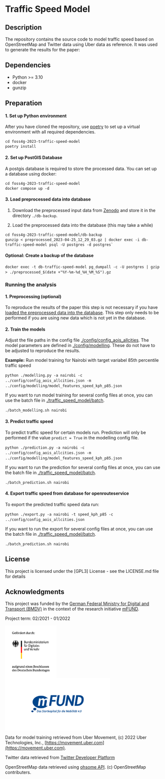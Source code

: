# Traffic Speed Model

## Description

The repository contains the source code to model traffic speed based on OpenStreetMap and Twitter data using Uber data as reference. It was used to generate the results for the paper: 



## Dependencies

- Python >= 3.10
- docker
- gunzip 

## Preparation

#### 1. Set up Python environment

After you have cloned the repository, use [poetry](https://python-poetry.org) to set up a virtual environment with all required dependencies.

```
cd foss4g-2023-traffic-speed-model
poetry install
```

#### 2. Set up PostGIS Database

A postgis database is required to store the processed data. You can set up a database using docker:

```
cd foss4g-2023-traffic-speed-model
docker compose up -d
```

#### 3. Load preprocessed data into database 

1. Download the preprocessed input data from [Zenodo](https://zenodo.org/record/7857038#.ZEetIXbP0qs) and store it in the directory `./db-backup`.

2. Load the preprocessed data into the database (this may take a while) 

```
cd foss4g-2023-traffic-speed-model/db-backup
gunzip < preprocessed_2023-04-25_12_29_03.gz | docker exec -i db-traffic-speed-model psql -U postgres -d postgres`
```

#### Optional: Create a backup of the database 

`docker exec -t db-traffic-speed-model pg_dumpall -c -U postgres | gzip > ./preprocessed_$(date +"%Y-%m-%d_%H_%M_%S").gz`

### Running the analysis


#### 1. Preprocessing (optional)

To reproduce the results of the paper this step is not necessary if you have [loaded the preprocessed data into the database](#load-preprocessed-data). This step only needs to be performed if you are using new data which is not yet in the database. 

#### 2. Train the models 

Adjust the file paths in the config file [./config/config_aois_allcities](./config/config_aois_allcities). The model parameters are defined in [./config/modelling](./config/modelling). These do not have to be adjusted to reproduce the results. 

**Example:** Run model training for Nairobi with target variabel 85th percentile traffic speed

`python ./modelling.py -a nairobi -c ../config/config_aois_allcities.json -m ../config/modelling/model_features_speed_kph_p85.json`

If you want to run model training for several config files at once, you can use the batch file in [./traffic_speed_model/batch](./traffic_speed_model/batch).

`./batch_modelling.sh nairobi`

#### 3. Predict traffic speed

To predict traffic speed for certain models run. Prediction will only be performed if the value `predict = True` in the modelling config file.

`python ./prediction.py -a nairobi -c ../config/config_aois_allcities.json -m ../config/modelling/model_features_speed_kph_p85.json`

If you want to run the prediction for several config files at once, you can use the batch file in [./traffic_speed_model/batch](./traffic_speed_model/batch).

`./batch_prediction.sh nairobi`

#### 4. Export traffic speed from database for openrouteservice 

To export the predicted traffic speed data run: 

`python ./export.py -a nairobi -t speed_kph_p85 -c ../config/config_aois_allcities.json`

If you want to run the export for several config files at once, you can use the batch file in [./traffic_speed_model/batch](./traffic_speed_model/batch).

`./batch_prediction.sh nairobi`


## License

This project is licensed under the [GPL3] License - see the LICENSE.md file for details

## Acknowledgments

This project was funded by the [German Federal Ministry for Digital and Transport (BMDV)](https://www.bmvi.de/EN/Home/home.html) in the context of the research initiative [mFUND](https://www.bmvi.de/EN/Topics/Digital-Matters/mFund/mFund.html).

Project term: 02/2021 - 01/2022

<p float="left">
<img src="./img/bmdv.png" height=170 align="middle" />
<img src="./img/mfund.jpg" height=170 align="middle" />
</p>

Data for model training retrieved from Uber Movement, (c) 2022 Uber Technologies, Inc., [https://movement.uber.com](https://movement.uber.com).

Twitter data retrieved from [Twitter Developer Platform](https://developer.twitter.com/en/products/twitter-api.)

OpenStreetMap data retrieved using [ohsome API](https://docs.ohsome.org/ohsome-api/v1/). (c) OpenStreetMap contributers.
